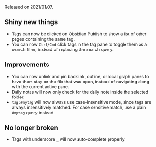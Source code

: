 Released on 2021/01/07.

## Shiny new things

- Tags can now be clicked on Obsidian Publish to show a list of other pages containing the same tag.
- You can now `Ctrl/Cmd` click tags in the tag pane to toggle them as a search filter, instead of replacing the search query.

## Improvements

- You can now unlink and pin backlink, outline, or local graph panes to have them stay on the file that was open, instead of navigating along with the current active pane.
- Daily notes will now only check for the daily note inside the selected folder.
- `tag:#mytag` will now always use case-insensitive mode, since tags are always insensitively matched. For case sensitive match, use a plain `#mytag` query instead.

## No longer broken

- Tags with underscore `_` will now auto-complete properly.
